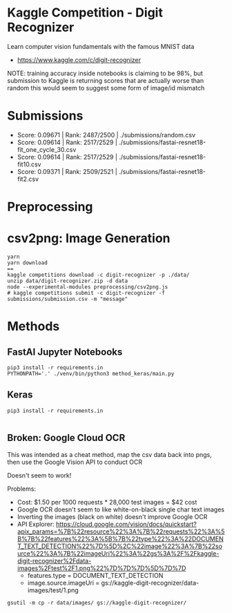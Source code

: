 # Kaggle Competition - Digit Recognizer

Learn computer vision fundamentals with the famous MNIST data
- https://www.kaggle.com/c/digit-recognizer

NOTE: training accuracy inside notebooks is claiming to be 98%, 
but submission to Kaggle is returning scores that are actually worse than random
this would seem to suggest some form of image/id mismatch

# Submissions
- Score: 0.09671 | Rank: 2487/2500 | ./submissions/random.csv
- Score: 0.09614 | Rank: 2517/2529 | ./submissions/fastai-resnet18-fit_one_cycle_30.csv
- Score: 0.09614 | Rank: 2517/2529 | ./submissions/fastai-resnet18-fit10.csv
- Score: 0.09371 | Rank: 2509/2521 | ./submissions/fastai-resnet18-fit2.csv


# Preprocessing
# csv2png: Image Generation
```
yarn
yarn download
==
kaggle competitions download -c digit-recognizer -p ./data/
unzip data/digit-recognizer.zip -d data
node --experimental-modules preprocessing/csv2png.js
# kaggle competitions submit -c digit-recognizer -f submissions/submission.csv -m "message"
```

# Methods

## FastAI Jupyter Notebooks
```
pip3 install -r requirements.in
PYTHONPATH='.' ./venv/bin/python3 method_keras/main.py 
``` 

## Keras
```
pip3 install -r requirements.in
 
``` 


## Broken: Google Cloud OCR

This was intended as a cheat method, map the csv data back into pngs, then use the Google Vision API to conduct OCR

Doesn't seem to work!

Problems:
- Cost: $1.50 per 1000 requests * 28,000 test images = $42 cost
- Google OCR doesn't seem to like white-on-black single char text images
- Inverting the images (black on white) doesn't improve Google OCR  
- API Explorer: 
  https://cloud.google.com/vision/docs/quickstart?apix_params=%7B%22resource%22%3A%7B%22requests%22%3A%5B%7B%22features%22%3A%5B%7B%22type%22%3A%22DOCUMENT_TEXT_DETECTION%22%7D%5D%2C%22image%22%3A%7B%22source%22%3A%7B%22imageUri%22%3A%22gs%3A%2F%2Fkaggle-digit-recognizer%2Fdata-images%2Ftest%2F1.png%22%7D%7D%7D%5D%7D%7D
  - features.type = DOCUMENT_TEXT_DETECTION
  - image.source.imageUri = gs://kaggle-digit-recognizer/data-images/test/1.png


```
gsutil -m cp -r data/images/ gs://kaggle-digit-recognizer/
```

